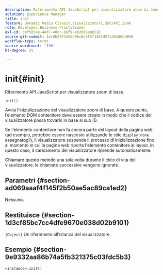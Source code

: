```yaml
---
description: Riferimento API JavaScript per visualizzatore zoom di base.
solution: Experience Manager
title: init
feature: Dynamic Media Classic,Visualizzatori,SDK/API,Zoom
role: Developer,Business Practitioner
exl-id: cef585ae-44d7-406c-96f9-e03959a8e518
source-git-commit: 1ec8b59f442eb96c6c3f5f1405d57a38a86bd056
workflow-type: tm+mt
source-wordcount: '130'
ht-degree: 2%

---
```


# init{#init}

Riferimento API JavaScript per visualizzatore zoom di base.

`init()`

Avvia l&#39;inizializzazione del visualizzatore zoom di base. A questo punto, l’elemento DOM contenitore deve essere creato in modo che il codice del visualizzatore possa trovarlo in base al suo ID.

Se l&#39;elemento contenitore non fa ancora parte del layout della pagina web (ad esempio, potrebbe essere nascosto utilizzando lo stile `display:none` assegnatogli), il visualizzatore sospende il processo di inizializzazione fino al momento in cui la pagina web riporta l&#39;elemento contenitore al layout. In questo caso, il caricamento del visualizzatore riprende automaticamente.

Chiamare questo metodo una sola volta durante il ciclo di vita del visualizzatore; le chiamate successive vengono ignorate.

## Parametri {#section-ad069aaaf4f145f2b50ae5ac89ca1ed2}

Nessuno.

## Restituisce {#section-1d3cf85bc7cc4dfe9670e038d02b9101}

`{Object}` Un riferimento all’istanza del visualizzatore.

## Esempio {#section-9e9332aa86b74a5fb321375c03fdc5b3}

```
<instance>.init()
```
